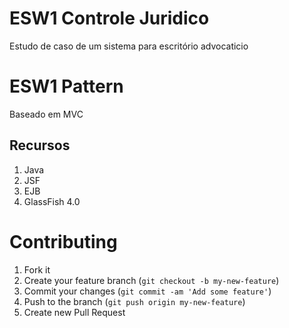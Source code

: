 # ESW1 Controle Juridico
  Estudo de caso de um sistema para escritório advocaticio

# ESW1 Pattern
  Baseado em MVC

## Recursos
1. Java
2. JSF
3. EJB
4. GlassFish 4.0

# Contributing

1. Fork it
2. Create your feature branch (`git checkout -b my-new-feature`)
3. Commit your changes (`git commit -am 'Add some feature'`)
4. Push to the branch (`git push origin my-new-feature`)
5. Create new Pull Request
